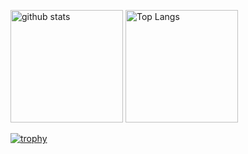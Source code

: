 <p align="left"> 
  <img alt="github stats" height="180px" src="https://github-readme-stats.vercel.app/api?username=tomiokario&count_private=true&show_icons=true&show_icons=true" />
  <img alt="Top Langs" height="180px" src="https://github-readme-stats.vercel.app/api/top-langs/?username=tomiokario&count_private=true&show_icons=true" />
</p>

[![trophy](https://github-profile-trophy.vercel.app/?username=tomiokario&theme=onedark&column=11
)](https://github.com/ryo-ma/github-profile-trophy)

<!-- https://github.com/anuraghazra/github-readme-stats -->
